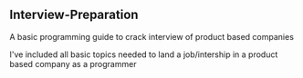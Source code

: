 ## Interview-Preparation
A basic programming guide to crack interview of product based companies

I've included all basic topics needed to land a job/intership in a product based company as a programmer
